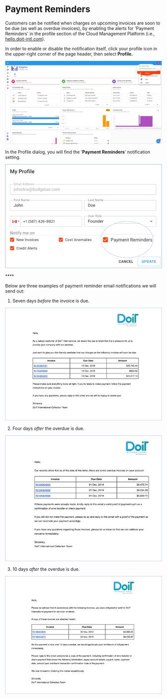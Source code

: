 # Payment Reminders

Customers can be notified when charges on upcoming invoices are soon to be due \(as well as overdue invoices\), by enabling the alerts for 'Payment Reminders' in the profile section of the Cloud Management Platform \(i.e., [hello.doit-intl.com](https://hello.doit-intl.com/)\). 

In order to enable or disable the notification itself, click your profile icon in the upper-right corner of the page header, then select **Profile.**

![](../.gitbook/assets/profile-1-.png)



In the Profile dialog, you will find the '**Payment Reminders**' notification setting.

![](../.gitbook/assets/payment-reminders-notification.png)

\*\*\*\*

Below are three examples of payment reminder email notifications we will send out: 

1. Seven days _before_ the invoice is due.

![](../.gitbook/assets/7-days-before-overdue-invoice.png)



2. Four days _after_ the overdue is due.

![](../.gitbook/assets/4-days-after-invoice-is-overdue.png)



3. 10 days _after_ the overdue is due.

![](../.gitbook/assets/10-days-after-invoice-is-overdue.png)

